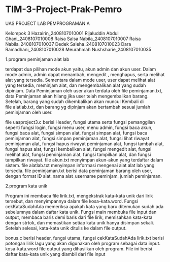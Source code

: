 # TIM-3-Project-Prak-Pemro
UAS PROJECT LAB PEMPROGRAMAN A

Kelompok 3
Hazairin_2408107010001
Rijaluddin Abdul Ghani_2408107010008
Raisa Salsa Nabila_2408107010007
Raisa Nabila_2408107010037
Dedek Saleha_2408107010023
Dara Ramadhani_2408107010028
Meurahmah Nushsharie_2408107010035

1.program peminjaman alat lab

terdapat dua pilihan mode akun yaitu, akun admin dan akun user. Dalam mode admin, admin dapat menambah, mengedit , menghapus, serta melihat alat yang tersedia. Sementara dalam mode user, user dapat melihat alat yang tersedia, meminjam alat, dan mengembalikan alat yang sudah dipinjam. Data Peminjaman oleh user akan terdata oleh file peminjaman.txt, data Peminjaman akan hilang jika user telah mengembalikan barang. Setelah, barang yang sudah dikembalikan akan muncul Kembali di file alatlab.txt, dan barang yg dipinjam akan bertambah sesuai jumlah peminjaman oleh user.
 
file uasproject3.c berisi Header, fungsi utama serta fungsi pemanggilan seperti fungsi login, fungsi menu user, menu admin, fungsi baca akun, fungsi baca alat, fungsi simpan alat, fungsi simpan alat, fungsi baca peminjaman alat, fungsi simpan peminjaman alat, fungsi lihat riwayat peminjaman alat, fungsi hapus riwayat peminjaman alat, fungsi tambah alat, fungsi hapus alat, fungsi kembalikan alat, fungsi mengedit alat, fungsi melihat alat, fungsi peminjaman alat, fungsi tampilkan alat, dan fungsi tampilkan riwayat.
file akun.txt menyimpan akun-akun yang terdaftar dalam sistem.
file alatlab.txt menyimpan informasi mengenai alat alat lab yang tersedia.
file peminjaman.txt berisi data peminjaman barang oleh user, dengan format ID alat_nama alat_username peminjam_jumlah peminjaman.

2.program kata unik

Program ini membaca file lirik.txt, mengekstrak kata-kata unik dari lirik tersebut, dan menyimpannya dalam file kosa-kata.word. Fungsi cekKataSudahAda memeriksa apakah kata yang baru ditemukan sudah ada sebelumnya dalam daftar kata unik. Fungsi main membuka file input dan output, membaca baris demi baris dari file lirik, memisahkan kata-kata dengan strtok, dan memastikan setiap kata unik hanya disimpan sekali. Setelah selesai, kata-kata unik ditulis ke dalam file output.

bonus.c berisi header, fungsi utama, fungsi cekKataSudahAda
lirik.txt berisi potongan lirik lagu yang akan digunakan oleh program sebagai data input.
kosa-kata.word file output yang dihasilkan oleh program. File ini berisi daftar kata-kata unik yang diambil dari file input 
